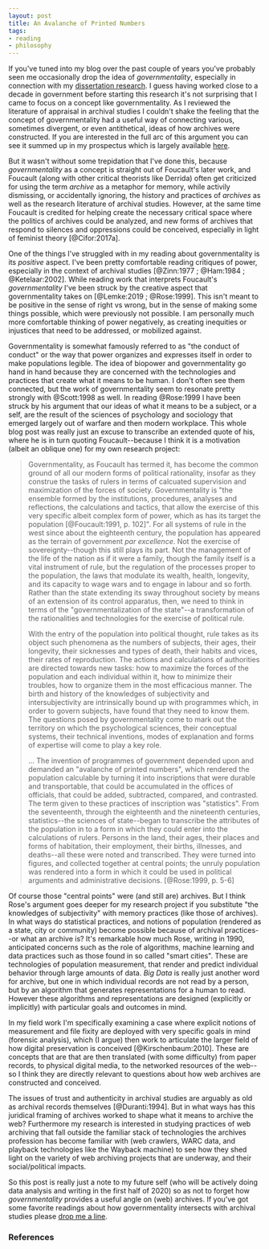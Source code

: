 ```yaml
---
layout: post
title: An Avalanche of Printed Numbers
tags:
- reading
- philosophy
---
```



If you've tuned into my blog over the past couple of years you've probably
seen me occasionally drop the idea of *governmentality*, especially in connection with my [dissertation research].
I guess having worked close to a decade in government before starting this
research it's not surprising that I came to focus on a concept like
governmentality. As I reviewed the literature of appraisal in archival
studies I couldn't shake the feeling that the concept of governmentality had a
useful way of connecting various, sometimes divergent, or even
antithetical, ideas of how archives were constructed. If you are interested in
the full arc of this argument you can see it summed up in my prospectus which is largely available [here].

But it wasn't without some trepidation that I've done this, because *governmentality* as a concept is straight out of Foucault's
later work, and Foucault (along with other critical theorists like Derrida)
often get criticized for using the term *archive* as a metaphor for memory, while activily dismissing, or accidentally ignoring, the history and practices of *archives* as well as the research literature of archival studies. However, at the same time Foucault is credited for helping create the necessary critical space where the politics of archives could be analyzed, and new forms of archives that respond to silences and oppressions could be conceived, especially in light of feminist theory [@Cifor:2017a].

One of the things I've struggled with in my reading about governmentality is its *positive* aspect. I've been pretty comfortable reading
critiques of power, especially in the context of archival studies [@Zinn:1977 ; @Ham:1984 ; @Ketelaar:2002]. While reading work that interprets Foucault's
*governmentality* I've been struck by the creative aspect that
governmentality takes on [@Lemke:2019 ; @Rose:1999]. This isn't meant to be positive in the sense of right
vs wrong, but in the sense of making some things possible, which were
previously not possible. I am personally much more comfortable thinking of power negatively, as creating inequities or injustices that need to be addressed, or mobilized against.

Governmentality is somewhat famously referred to as "the conduct of conduct" or the way that power organizes and expresses itself in order to make
populations legible. The idea of biopower and governmentality go hand in hand because they are concerned with the technologies and practices that create what it means to be human. I don't often see them connected, but the work of
governmentality seem to resonate pretty strongly with @Scott:1998 as well. In reading @Rose:1999 I have been struck by his argument that our ideas of what it means to be a subject, or a self, are the result of the sciences of psychology and sociology that emerged largely out of warfare and then modern workplace. This whole blog post was really just an excuse to transcribe an extended quote of his, where he is in turn quoting Foucault--because I think it is a motivation (albeit an oblique one) for my own research project:

> Governmentality, as Foucault has termed it, has become the common ground of all our modern forms of political rationality, insofar as they construe the tasks of rulers in terms of calcuated supervision and maximization of the forces of society. Governmentality is "the ensemble formed by the institutions, procedures, analyses and reflections, the calculations and tactics, that allow the exercise of this very specific albeit complex form of power, which as has its target the population [@Foucault:1991, p. 102]".  For all systems of rule in the west since about the eighteenth century, the population has appeared as the terrain of government *par excellence*. Not the exercise of sovereignty--though this still plays its part. Not the management of the life of the nation as if it were a family, though the family itself is a vital instrument of rule, but the regulation of the processes proper to the population, the laws that modulate its wealth, health, longevity, and its capacity to wage wars and to engage in labour and so forth. Rather than the state extending its sway throughout society by means of an extension of its control apparatus, then, we need to think in terms of the "governmentalization of the state"--a transformation of the rationalities and technologies for the exercise of political rule.
>
> With the entry of the population into political thought, rule takes as its object such phenomena as the numbers of subjects, their ages, their longevity, their sicknesses and types of death, their habits and vices, their rates of reproduction. The actions and calculations of authorities are directed towards new tasks: how to maximize the forces of the population and each individual within it, how to minimize their troubles, how to organize them in the most efficacious manner. The birth and history of the knowledges of subjectivity and intersubjectivity are intrinsically bound up with programmes which, in order to govern subjects, have found that they need to know them. The questions posed by governmentality come to mark out the territory on which the psychological sciences, their conceptual systems, their technical inventions, modes of explanation and forms of expertise will come to play a key role.
>
> ... The invention of programmes of government depended upon and demanded an "avalanche of printed numbers", which rendered the population calculable by turning it into inscriptions that were durable and transportable, that could be accumulated in the offices of officials, that could be added, subtracted, compared, and contrasted. The term given to these practices of inscription was "statistics". From the seventeenth, through the eighteenth and the nineteenth centuries, statistics--the sciences of state--began to transcribe the attributes of the population in to a form in which they could enter into the calculations of rulers. Persons in the land, their ages, their places and forms of habitation, their employment, their births, illnesses, and deaths--all these were noted and transcribed. They were turned into figures, and collected together at central points; the unruly population was rendered into a form in which it could be used in political arguments and administrative decisions. [@Rose:1999, p. 5-6]

Of course those "central points" were (and still are) archives. But I think
Rose's argument goes deeper for my research project if you substitute "the
knowledges of subjectivity" with memory practices (like those of archives). In
what ways do statistical practices, and notions of population (rendered as a
state, city or community) become possible because of archival practices--or what
an archive is? It's remarkable how much Rose, writing in 1990, anticipated
concerns such as the role of algorithms, machine learning and data practices
such as those found in so called "smart cities". These are technologies of
population measurement, that render and predict individual behavior through
large amounts of data. *Big Data* is really just another word for archive, but
one in which individual records are not read by a person, but by an algorithm
that generates representations for a human to read. However these algorithms and
representations are designed (explicitly or implicitly) with particular goals
and outcomes in mind. 

In my field work I'm specifically examining a case where explicit notions of
measurement and file fixity are deployed with very specific goals in mind
(forensic analysis), which (I argue) then work to articulate the larger field of
how digital preservation is conceived [@Kirschenbaum:2010]. These are concepts
that are that are then translated (with some difficulty) from paper records, to
physical digital media, to the networked resources of the web--so I think they
are directly relevant to questions about how web archives are constructed and
conceived.

The issues of trust and authenticity in archival studies are arguably as old as
archival records themselves [@Duranti:1994]. But in what ways has this juridical
framing of archives worked to shape what it means to archive the web?
Furthermore my research is interested in studying practices of web archiving
that fall outside the familiar stack of technologies the archives profession has
become familiar with (web crawlers, WARC data, and playback technologies like
the Wayback machine) to see how they shed light on the variety of web archiving
projects that are underway, and their social/political impacts.

So this post is really just a note to my future self (who will be actively doing
data analysis and writing in the first half of 2020) so as not to forget how
*governmentality* provides a useful angle on (web) archives. If you've got some
favorite readings about how governmentality intersects with archival studies
please [drop me a line](mailto:ehs@pobox.com).

### References

[dissertation research]: https://inkdroid.org/2019/09/18/proposal/
[here]: https://osf.io/preprints/socarxiv/75mjp/

